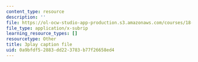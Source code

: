 ```yaml
---
content_type: resource
description: ''
file: https://ol-ocw-studio-app-production.s3.amazonaws.com/courses/18-06sc-linear-algebra-fall-2011/0a9bfdf52883dd223783b77f26658ed4_nHlE7EgJFds.srt
file_type: application/x-subrip
learning_resource_types: []
resourcetype: Other
title: 3play caption file
uid: 0a9bfdf5-2883-dd22-3783-b77f26658ed4
---
```

